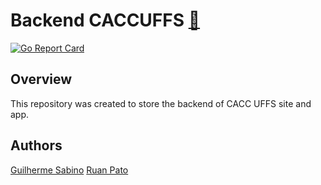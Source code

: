 # Backend CACCUFFS [:link:](https://github.com/fersasil/backend_ca) #

[![Go Report Card](https://goreportcard.com/badge/github.com/fersasil/backend_ca)](https://goreportcard.com/report/github.com/fersasil/backend_ca)

## Overview ##

This repository was created to store the backend of CACC UFFS site and app.

## Authors ##

[Guilherme Sabino](https://github.com/fersasil)
[Ruan Pato](https://github.com/ruanpato)
